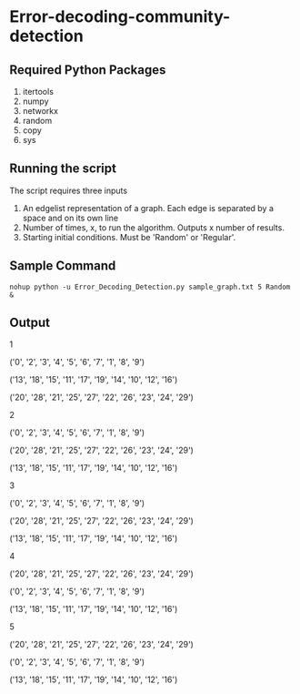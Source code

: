 # Error-decoding-community-detection

## Required Python Packages

1. itertools
2. numpy
3. networkx
4. random
5. copy
6. sys

## Running the script

The script requires three inputs

1. An edgelist representation of a graph. Each edge is separated by a space and on its own line
2. Number of times, x, to run the algorithm. Outputs x number of results.
3. Starting initial conditions. Must be 'Random' or 'Regular'. 


## Sample Command

```shell
nohup python -u Error_Decoding_Detection.py sample_graph.txt 5 Random &
```

## Output

1

('0', '2', '3', '4', '5', '6', '7', '1', '8', '9')

('13', '18', '15', '11', '17', '19', '14', '10', '12', '16')

('20', '28', '21', '25', '27', '22', '26', '23', '24', '29')

2

('0', '2', '3', '4', '5', '6', '7', '1', '8', '9')

('20', '28', '21', '25', '27', '22', '26', '23', '24', '29')

('13', '18', '15', '11', '17', '19', '14', '10', '12', '16')

3

('0', '2', '3', '4', '5', '6', '7', '1', '8', '9')

('20', '28', '21', '25', '27', '22', '26', '23', '24', '29')

('13', '18', '15', '11', '17', '19', '14', '10', '12', '16')

4

('20', '28', '21', '25', '27', '22', '26', '23', '24', '29')

('0', '2', '3', '4', '5', '6', '7', '1', '8', '9')

('13', '18', '15', '11', '17', '19', '14', '10', '12', '16')

5

('20', '28', '21', '25', '27', '22', '26', '23', '24', '29')

('0', '2', '3', '4', '5', '6', '7', '1', '8', '9')

('13', '18', '15', '11', '17', '19', '14', '10', '12', '16')




